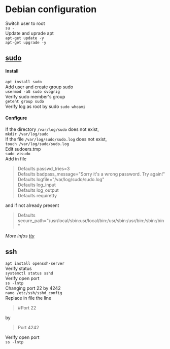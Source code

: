 # Debian configuration
Switch user to root  
`su -`  
Update and uprade apt  
`apt-get update -y`  
`apt-get upgrade -y`

## [sudo](https://www.sudo.ws/)
#### Install
`apt install sudo`  
Add user and create group sudo  
`usermod -aG sudo svogrig`  
Verify sudo member's group  
`getent group sudo`  
Verify log as root by sudo
`sudo whoami`  
#### Configure
If the directory `/var/log/sudo` does not exist,  
`mkdir /var/log/sudo`  
If the file `/var/log/sudo/sudo.log` does not exist,  
`touch /var/log/sudo/sudo.log`  
Edit sudoers.tmp  
`sudo visudo`  
Add in file  
>Defaults  passwd_tries=3  
>Defaults  badpass_message="Sorry it's a wrong password. Try again!"  
>Defaults  logfile="/var/log/sudo/sudo.log"  
>Defaults  log_input  
>Defaults  log_output  
>Defaults  requiretty

and if not already present  
>Defaults  secure_path="/usr/local/sbin:usr/local/bin:/usr/sbin:/usr/bin:/sbin:/bin"

_More infos [tty](https://www.malekal.com/quest-ce-que-tty-comment-utiliser-commande-tty-sur-linux/)_  
## ssh
`apt install openssh-server`  
Verify status  
`systemctl status sshd`  
Verify open port  
`ss -lntp`  
Changing port 22 by 4242  
`nano /etc/ssh/sshd_config`  
Replace in file the line  
>#Port 22

by  
>Port 4242

Verify open port  
`ss -lntp`  

